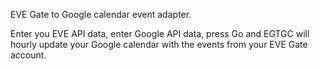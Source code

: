 EVE Gate to Google calendar event adapter.

Enter you EVE API data, enter Google API data, press Go and EGTGC will hourly update your Google calendar with the events from your EVE Gate account.
